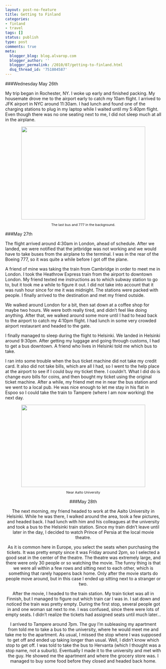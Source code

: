 ```yaml
---
layout: post-no-feature
title: Getting to Finland
categories:
- finland
- travel
tags: []
status: publish
type: post
comments: true
meta:
  blogger_blog: blog.alvarop.com
  blogger_author: ''
  blogger_permalink: /2010/07/getting-to-finland.html
  dsq_thread_id: '751804587'
---
```


###Wednesday May 26th

My trip began in Rochester, NY. I woke up early and finished packing. My housemate drove me to the airport early to catch my 10am flight. I arrived to JFK airport in NYC around 11:30am. I had lunch and found one of the charging stations to plug in my laptop while I waited until my 5:40pm flight. Even though there was no one seating next to me, I did not sleep much at all in the airplane.

<div style="text-align: center;"><a onblur="try {parent.deselectBloggerImageGracefully();} catch(e) {}" href="http://4.bp.blogspot.com/_k2p8q4xyXYc/TCytfk_zF9I/AAAAAAAAAIk/YSBEbCsWyLw/s1600/IMG_0010.JPG"><img style="display: block; margin: 0px auto 10px; text-align: center; cursor: pointer; width: 400px; height: 300px;" src="http://4.bp.blogspot.com/_k2p8q4xyXYc/TCytfk_zF9I/AAAAAAAAAIk/YSBEbCsWyLw/s400/IMG_0010.JPG" alt="" id="BLOGGER_PHOTO_ID_5488952803876607954" border="0" /></a><span style="font-size:78%;">The last bus and 777 in the background.</span></div>

###May 27th

The flight arrived around 4:30am in London, ahead of schedule.  After we landed, we were notified that the jetbridge was not working and we would have to take buses from the airplane to the terminal. I was in the rear of the Boeing 777, so it was quite a while before I got off the plane.

A friend of mine was taking the train from Cambridge in order to meet me in London. I took the Heathrow Express train from the airport to downtown London. My friend texted me instructions as to which subway station to go to, but it took me a while to figure it out. I did not take into account that it was rush hour since for me it was midnight. The stations were packed with people. I finally arrived to the destination and met my friend outside.

We walked around London for a bit, then sat down at a coffee shop for maybe two hours. We were both really tired, and didn’t feel like doing anything. After that, we walked around some more until I had to head back to the airport to catch my 4:10pm flight.  I had lunch in some very crowded airport restaurant and headed to the gate.

I finally managed to sleep during the flight to Helsinki. We landed in Helsinki around 9:30pm. After getting my luggage and going through customs, I had to get a bus downtown. A friend who lives in Helsinki told me which bus to take.

I ran into some trouble when the bus ticket machine did not take my credit card. It also did not take bills, which are all I had, so I went to the help place at the airport to see if I could buy my ticket there. I couldn’t. What I did do is change euro bills for coins, and then bought my ticket using the original ticket machine.  After a while, my friend met me in near the bus station and we went to a local pub. He was nice enough to let me stay in his flat in Espoo so I could take the train to Tampere (where I am now working) the next day.

<div style="text-align: center;"><a onblur="try {parent.deselectBloggerImageGracefully();} catch(e) {}" href="http://2.bp.blogspot.com/_k2p8q4xyXYc/TCyt4UQq2xI/AAAAAAAAAIs/sAZZY2_F9gQ/s1600/IMG_1320_tonemapped.jpg"><img style="display: block; margin: 0px auto 10px; text-align: center; cursor: pointer; width: 400px; height: 266px;" src="http://2.bp.blogspot.com/_k2p8q4xyXYc/TCyt4UQq2xI/AAAAAAAAAIs/sAZZY2_F9gQ/s400/IMG_1320_tonemapped.jpg" alt="" id="BLOGGER_PHOTO_ID_5488953228880698130" border="0" /></a><span style="font-size:78%;">Near Aalto University</span>

###May 28th

The next morning, my friend headed to work at the Aalto University in Helsinki. While he was there, I walked around the area, took a few pictures, and headed back. I had lunch with him and his colleagues at the university and took a bus to the Helsinki train station. Since my train didn’t leave until later in the day, I decided to watch Prince of Persia at the local movie theatre.

As it is common here in Europe, you select the seats when purchasing the tickets. It was pretty empty since it was Friday around 2pm, so I selected a good seat in the center of the theatre.  The theatre was extremely large, and there were only 30 people or so watching the movie. The funny thing is that we were all within a few rows and sitting next to each other, which is something that rarely happens back home. Only after the movie starts do people move around, but in this case I ended up sitting next to a stranger or two.

After the movie, I headed to the train station. My train ticket was all in Finnish, but I managed to figure out which train car I was in. I sat down and noticed the train was pretty empty. During the first stop, several people got in and one woman sat next to me. I was confused, since there were lots of empty seats. I didn’t realize the tickets had assigned seats until much later…

I arrived to Tampere around 7pm. The guy I’m subleasing my apartment from told me to take a bus to the university, where he would meet me and take me to the apartment. As usual, I missed the stop where I was supposed to get off and ended up taking longer than usual. Well, I didn’t know which stop to get off. I was told to take the bus to Hervanta (which I thought was a stop name, not a suburb). Eventually I made it to the university and met with the guy. He showed me the apartment and where the grocery store was. I managed to buy some food before they closed and headed back home.

